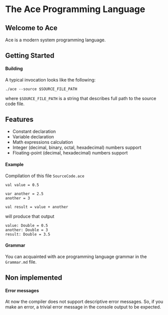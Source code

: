 # The Ace Programming Language

## Welcome to Ace

Ace is a modern system programming language.

## Getting Started

#### Building

A typical invocation looks like the following:
```
./ace --source $SOURCE_FILE_PATH
```
where ``$SOURCE_FILE_PATH`` is a string that describes full path to the source code file.

## Features

- Constant declaration
- Variable declaration
- Math expressions calculation
- Integer (decimal, binary, octal, hexadecimal) numbers support
- Floating-point (decimal, hexadecimal) numbers support

#### Example

Compilation of this file ``SourceCode.ace``

```
val value = 0.5

var another = 2.5
another = 3

val result = value + another
```

will produce that output

```
value: Double = 0.5
another: Double = 3
result: Double = 3.5
```

#### Grammar

You can acquainted with ace programming language grammar in the ``Grammar.md`` file.

## Non implemented

#### Error messages

At now the compiler does not support descriptive error messages. So, if you make an error, a trivial error message in the console output to be expected.
